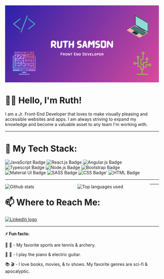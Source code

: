 
![Github Banner](./images/github_banner.png)

# 👋🏽 Hello, I'm Ruth!

I am a Jr. Front-End Developer that loves to make visually pleasing and accessible websites and apps. I am always striving to expand my knowledge and become a valuable asset to any team I'm working with. 

---

# 🔨  My Tech Stack: 

![JavaScript Badge](https://img.shields.io/badge/JavaScript-F7DF1E?style=for-the-badge&logo=javascript&logoColor=black)
![React.js Badge](https://img.shields.io/badge/React-20232A?style=for-the-badge&logo=react&logoColor=61DAFB)
![Angular.js Badge](https://img.shields.io/badge/AngularJS-E23237?style=for-the-badge&logo=angularjs&logoColor=white)
![Typescrpt Badge](https://img.shields.io/badge/TypeScript-007ACC?style=for-the-badge&logo=typescript&logoColor=white)
![Node.js Badge](https://img.shields.io/badge/Node.js-43853D?style=for-the-badge&logo=node.js&logoColor=white)
![Bootstrap Badge](https://img.shields.io/badge/Bootstrap-563D7C?style=for-the-badge&logo=bootstrap&logoColor=white)
![Material UI Badge](https://img.shields.io/badge/Material--UI-0081CB?style=for-the-badge&logo=material-ui&logoColor=white)
![SASS Badge](https://img.shields.io/badge/Sass-CC6699?style=for-the-badge&logo=sass&logoColor=white)
![CSS Badge](https://img.shields.io/badge/CSS3-1572B6?style=for-the-badge&logo=css3&logoColor=white)'
![HTML Badge](https://img.shields.io/badge/HTML5-E34F26?style=for-the-badge&logo=html5&logoColor=white)

---

<img align="left" width="47%" src="https://github-readme-stats.vercel.app/api?username=ruthsamson&theme=tokyonight&show_icons=true" alt="Github stats">
<img align="left" width="47%"src="https://github-readme-stats.vercel.app/api/top-langs/?username=ruthsamson&layout=compact" alt="Top languages used">

---
 
# 📫 Where to Reach Me: 

<a href='https://www.linkedin.com/in/ruthsamson'>
    <img src="https://img.shields.io/badge/LinkedIn-0077B5?style=for-the-badge&logo=linkedin&logoColor=white" alt="LinkedIn logo">
</a>

---

**⚡ Fun facts:** 

🎾 🏹 - My favorite sports are tennis & archery.
 
🎹 🎸 - I play the piano & electric guitar.

📚 🎬 - I love books, movies, & tv shows. My favorite genres are sci-fi & apocalyptic.   

